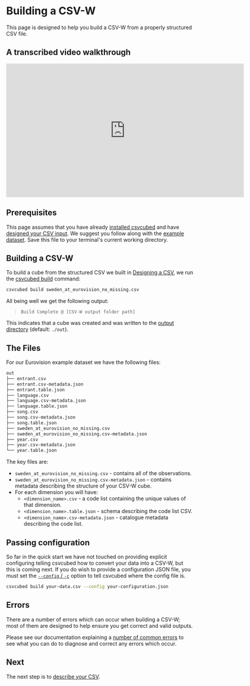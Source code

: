 # Building a CSV-W

This page is designed to help you build a CSV-W from a properly structured CSV file.

## A transcribed video walkthrough

<iframe src="https://share.descript.com/embed/6tk6GM5GAAd" width="640" height="360" frameborder="0" allowfullscreen></iframe>

## Prerequisites

This page assumes that you have already [installed csvcubed](./installation.md) and have [designed your CSV input](./designing-csv.md). We suggest you follow along with the [example dataset](https://raw.githubusercontent.com/GSS-Cogs/csvcubed-demo/v1.0/sweden_at_eurovision_no_missing.csv). Save this file to your terminal's current working directory.

## Building a CSV-W

To build a cube from the structured CSV we built in [Designing a CSV](designing-csv.md), we run the [csvcubed build](../guides/command-line/build-command.md) command:

```bash
csvcubed build sweden_at_eurovision_no_missing.csv
```

All being well we get the following output:

> `Build Complete @ [CSV-W output folder path]`

This indicates that a cube was created and was written to the [output directory](../guides/command-line/build-command.md#output-directory) (default: `./out`).

## The Files

For our Eurovision example dataset we have the following files:

```bash
out
├── entrant.csv
├── entrant.csv-metadata.json
├── entrant.table.json
├── language.csv
├── language.csv-metadata.json
├── language.table.json
├── song.csv
├── song.csv-metadata.json
├── song.table.json
├── sweden_at_eurovision_no_missing.csv
├── sweden_at_eurovision_no_missing.csv-metadata.json
├── year.csv
├── year.csv-metadata.json
└── year.table.json
```

The key files are:

* `sweden_at_eurovision_no_missing.csv` - contains all of the observations.
* `sweden_at_eurovision_no_missing.csv-metadata.json` - contains metadata describing the structure of your CSV-W cube.
* For each dimension you will have:
    * `<dimension_name>.csv` - a code list containing the unique values of that dimension.
    * `<dimension_name>.table.json` - schema describing the code list CSV.
    * `<dimension_name>.csv-metadata.json` - catalogue metadata describing the code list.

## Passing configuration

So far in the quick start we have not touched on providing explicit configuring telling csvcubed how to convert your data into a CSV-W, but this is coming next. If you do wish to provide a configuration JSON file, you must set the [`--config` / `-c`](../guides/command-line/build-command.md#config---c) option to tell csvcubed where the config file is.

```bash
csvcubed build your-data.csv --config your-configuration.json
```

## Errors

There are a number of errors which can occur when building a CSV-W; most of them are designed to help ensure you get correct and valid outputs.

Please see our documentation explaining a [number of common errors](../guides/errors/index.md) to see what you can do to diagnose and correct any errors which occur.

## Next

The next step is to [describe your CSV](./describing-csv.md).
